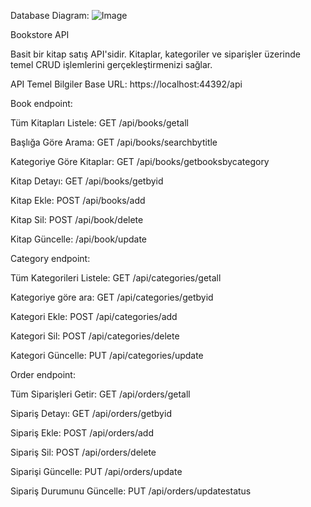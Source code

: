Database Diagram: ![Image](https://github.com/user-attachments/assets/b557aec0-7bfb-4f18-a229-bc8df831c6a3)

Bookstore API

Basit bir kitap satış API'sidir. Kitaplar, kategoriler ve siparişler üzerinde temel CRUD işlemlerini gerçekleştirmenizi sağlar.

API Temel Bilgiler
Base URL: https://localhost:44392/api


Book endpoint:

Tüm Kitapları Listele: GET /api/books/getall

Başlığa Göre Arama: GET /api/books/searchbytitle

Kategoriye Göre Kitaplar: GET /api/books/getbooksbycategory

Kitap Detayı: GET /api/books/getbyid

Kitap Ekle: POST /api/books/add

Kitap Sil: POST /api/book/delete

Kitap Güncelle: /api/book/update


Category endpoint:

Tüm Kategorileri Listele: GET /api/categories/getall

Kategoriye göre ara: GET /api/categories/getbyid

Kategori Ekle: POST /api/categories/add

Kategori Sil: POST /api/categories/delete

Kategori Güncelle: PUT /api/categories/update


Order endpoint:

Tüm Siparişleri Getir: GET /api/orders/getall

Sipariş Detayı: GET /api/orders/getbyid

Sipariş Ekle: POST /api/orders/add

Sipariş Sil: POST /api/orders/delete

Siparişi Güncelle: PUT /api/orders/update

Sipariş Durumunu Güncelle: PUT /api/orders/updatestatus
